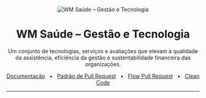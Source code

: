 <p align="center">
  <img src="https://avatars.githubusercontent.com/u/152318407?s=400&" alt="WM Saúde – Gestão e Tecnologia">
  <br />
  <h1 align="center">WM Saúde – Gestão e Tecnologia</h1>
</p>
<p align="center">
  Um conjunto de tecnologias, serviços e avaliações que elevam a qualidade da assistência, eficiência da gestão e sustentabilidade financeira das organizações.
</p>
<div align="center">
  <a href="https://documentation-wmsaude.vercel.app/" target="_blank">Documentação</a>
    <span>&nbsp;&nbsp;•&nbsp;&nbsp;</span>
  <a href="/profile/pullrequest/index.md" target="_blank">Padrão de Pull Request</a>
  <span>&nbsp;&nbsp;•&nbsp;&nbsp;</span>
  <a href="/profile/flowpr/index.md" target="_blank">Flow Pull Request</a>
  <span>&nbsp;&nbsp;•&nbsp;&nbsp;</span>
  <a href="/profile/cleancode/index.md" target="_blank">Clean Code</a>
  <hr />